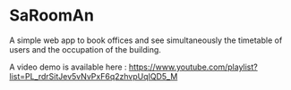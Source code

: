 # SaRoomAn
A simple web app to book offices and see simultaneously the timetable of users and the occupation of the building.


A video demo is available here :
https://www.youtube.com/playlist?list=PL_rdrSitJev5vNvPxF6q2zhvpUqIQD5_M


